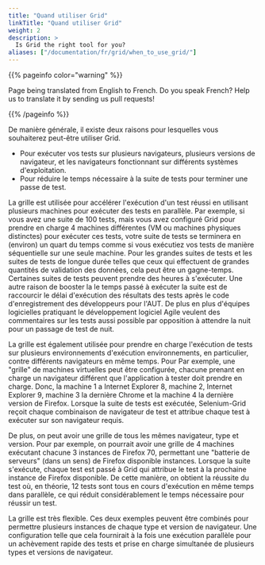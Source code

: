 ```yaml
---
title: "Quand utiliser Grid"
linkTitle: "Quand utiliser Grid"
weight: 2
description: >
  Is Grid the right tool for you?
aliases: ["/documentation/fr/grid/when_to_use_grid/"]
---
```


{{% pageinfo color="warning" %}}
<p class="lead">
   <i class="fas fa-language display-4"></i> 
   Page being translated from 
   English to French. Do you speak French? Help us to translate
   it by sending us pull requests!
</p>
{{% /pageinfo %}}

De manière générale, il existe deux raisons pour 
lesquelles vous souhaiterez peut-être utiliser Grid.

* Pour exécuter vos tests sur plusieurs navigateurs, plusieurs versions de navigateur,
et les navigateurs fonctionnant sur différents systèmes d'exploitation.
* Pour réduire le temps nécessaire à la suite de tests pour terminer une passe de test.

La grille est utilisée pour accélérer l'exécution d'un test 
réussi en utilisant plusieurs machines pour exécuter des 
tests en parallèle. Par exemple, si vous avez une suite de
100 tests, mais vous avez configuré Grid pour prendre en 
charge 4 machines différentes (VM ou machines physiques distinctes) 
pour exécuter ces tests, votre suite de tests se terminera en (environ) 
un quart du temps comme si vous exécutiez vos tests de manière séquentielle 
sur une seule machine. Pour les grandes suites de tests 
et les suites de tests de longue durée telles que ceux qui 
effectuent de grandes quantités de validation des données, cela 
peut être un gagne-temps. Certaines suites de tests peuvent prendre 
des heures à s'exécuter. Une autre raison de booster la
le temps passé à exécuter la suite est de raccourcir le délai 
d'exécution des résultats des tests après le code d'enregistrement 
des développeurs pour l'AUT. De plus en plus d'équipes logicielles
pratiquant le développement logiciel Agile veulent des 
commentaires sur les tests aussi possible par opposition 
à attendre la nuit pour un passage de test de nuit.

La grille est également utilisée pour prendre en charge 
l'exécution de tests sur plusieurs environnements d'exécution
environnements, en particulier, contre différents 
navigateurs en même temps. Pour Par exemple, une "grille" de 
machines virtuelles peut être configurée, chacune prenant en charge un
navigateur différent que l'application à tester doit prendre en charge. Donc, la machine 1
a Internet Explorer 8, machine 2, Internet Explorer 9, machine 3 la dernière
Chrome et la machine 4 la dernière version de Firefox. 
Lorsque la suite de tests est exécutée, Selenium-Grid reçoit 
chaque combinaison de navigateur de test et attribue chaque test à
exécuter sur son navigateur requis.

De plus, on peut avoir une grille de tous les mêmes 
navigateur, type et version. Pour par exemple, on 
pourrait avoir une grille de 4 machines exécutant chacune 3 
instances de Firefox 70, permettant une "batterie de serveurs" 
(dans un sens) de Firefox disponible instances. 
Lorsque la suite s'exécute, chaque test est passé à Grid qui attribue 
le test à la prochaine instance de Firefox disponible. 
De cette manière, on obtient la réussite du test où, 
en théorie, 12 tests sont tous en cours d'exécution en 
même temps dans parallèle, ce qui réduit 
considérablement le temps nécessaire pour réussir un test.

La grille est très flexible. Ces deux exemples peuvent 
être combinés pour permettre plusieurs instances de chaque 
type et version de navigateur. Une configuration telle que cela 
fournirait à la fois une exécution parallèle pour un achèvement 
rapide des tests et prise en charge simultanée de 
plusieurs types et versions de navigateur.
